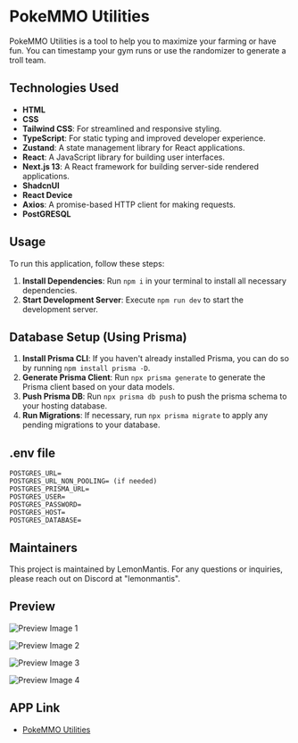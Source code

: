 # PokeMMO Utilities

PokeMMO Utilities is a tool to help you to maximize your farming or have fun. You can timestamp your gym runs or use the randomizer to generate a troll team.

## Technologies Used

- **HTML**
- **CSS**
- **Tailwind CSS**: For streamlined and responsive styling.
- **TypeScript**: For static typing and improved developer experience.
- **Zustand**: A state management library for React applications.
- **React**: A JavaScript library for building user interfaces.
- **Next.js 13**: A React framework for building server-side rendered applications.
- **ShadcnUI**
- **React Device**
- **Axios**: A promise-based HTTP client for making requests.
- **PostGRESQL**

## Usage

To run this application, follow these steps:

1. **Install Dependencies**: Run `npm i` in your terminal to install all necessary dependencies.
2. **Start Development Server**: Execute `npm run dev` to start the development server.

## Database Setup (Using Prisma)

1. **Install Prisma CLI**: If you haven't already installed Prisma, you can do so by running `npm install prisma -D`.
2. **Generate Prisma Client**: Run `npx prisma generate` to generate the Prisma client based on your data models.
3. **Push Prisma DB**: Run `npx prisma db push` to push the prisma schema to your hosting database.
4. **Run Migrations**: If necessary, run `npx prisma migrate` to apply any pending migrations to your database.

## .env file
```
POSTGRES_URL=
POSTGRES_URL_NON_POOLING= (if needed)
POSTGRES_PRISMA_URL=
POSTGRES_USER=
POSTGRES_PASSWORD=
POSTGRES_HOST=
POSTGRES_DATABASE=
```

## Maintainers

This project is maintained by LemonMantis. For any questions or inquiries, please reach out on Discord at "lemonmantis".

## Preview

![Preview Image 1](https://github.com/LemonMantis5571/PokeMMO-Utilities/assets/85099589/e29ab0f0-fea9-49a8-9528-f3a293f3cc4b)

![Preview Image 2](https://github.com/LemonMantis5571/PokeMMO-Utilities/assets/85099589/bb82873d-056d-43d7-a35e-83b72a8a94c0)

![Preview Image 3](https://github.com/LemonMantis5571/PokeMMO-Utilities/assets/85099589/9c05183a-147c-4d59-80b1-0d9248516d8e)

![Preview Image 4](https://github.com/LemonMantis5571/PokeMMO-Utilities/assets/85099589/94a3095f-4aad-4823-8fd9-c15c106fff8a)

## APP Link

- [PokeMMO Utilities](https://poke-mmo-utilities.vercel.app/)




